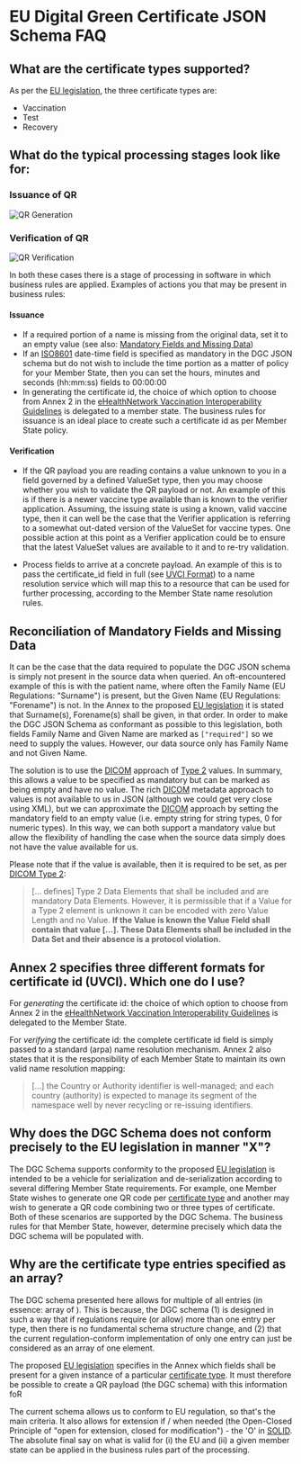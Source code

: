 #  EU Digital Green Certificate JSON Schema FAQ


## <a id="cert_types"></a>What are the certificate types supported?

As per the [EU legislation](https://eur-lex.europa.eu/legal-content/EN/TXT/?uri=CELEX:52021PC0130), the three certificate types are:

  - Vaccination
  - Test
  - Recovery

## What do the typical processing stages look like for:

### Issuance of QR
![QR Generation](images/dgc_qr_generate.png)

### Verification of QR
![QR Verification](images/dgc_qr_verify.png)

In both these cases there is a stage of processing in software in which business rules are applied.  Examples of actions you that may be present in business rules:

#### Issuance

- If a required portion of a name is missing from the original data, set it to an empty value (see also: [Mandatory Fields and Missing Data](#mandatory_but_missing))
- If an [ISO8601](https://www.iso.org/iso-8601-date-and-time-format.html) date-time field is specified as mandatory in the DGC JSON schema but do not wish to include the time portion as a matter of policy  for your Member State, then you can set the hours, minutes and seconds (hh:mm:ss) fields to 00:00:00
- In generating the certificate id, the choice of which option to choose from Annex 2 in the [eHealthNetwork Vaccination Interoperability Guidelines](https://ec.europa.eu/health/sites/health/files/ehealth/docs/vaccination-proof_interoperability-guidelines_en.pdf) is delegated to a member state. The business rules for issuance is an ideal place to create such a certificate id as per Member State policy.

#### Verification

- If the QR payload you are reading contains a value unknown to you in a field governed by a defined ValueSet type, then you may choose whether you wish to validate the QR payload or not. An example of this is if there is a newer vaccine type available than is known to the verifier application. Assuming, the issuing state is using a known, valid vaccine type, then it can well be the case that the Verifier application is referring to a somewhat out-dated version of the ValueSet for vaccine types. One possible action at this point as a Verifier application could be to ensure that the latest ValueSet values are available to it and to re-try validation.

- Process fields to arrive at a concrete payload. An example of this is to pass the certificate_id field in full (see [UVCI Format](#uvci_format)) to a name resolution service which will map this to a resource that can be used for further processing, according to the Member State name resolution rules.

## <a id="mandatory_but_missing"></a>Reconciliation of Mandatory Fields and Missing Data

It can be the case that the data required to populate the DGC JSON schema is simply not present in the  source data when queried. An oft-encountered example of this is with the patient name, where often the Family Name (EU Regulations: "Surname") is present, but the Given Name (EU Regulations: "Forename") is not. In the Annex to the proposed  [EU legislation](https://eur-lex.europa.eu/legal-content/EN/TXT/?uri=CELEX:52021PC0130) it is stated that Surname(s), Forename(s) shall be given, in that order. In order to make the DGC JSON Schema  as conformant as possible to this legislation, both fields Family Name and Given Name are marked as `["required"]` so we need to supply the values.  However, our data source only has Family Name and not Given Name.

The solution is to use the [DICOM](https://www.dicomstandard.org/) approach of
[Type 2](http://dicom.nema.org/medical/dicom/current/output/html/part05.html#sect_7.4.3) values. In summary, this  allows a value to be specified as mandatory but can be marked as being empty and have no value. The rich [DICOM](https://www.dicomstandard.org/) metadata approach to values is not available to us in JSON (although we could  get very close using XML), but we can approximate the [DICOM](https://www.dicomstandard.org/) approach by setting the mandatory field to an empty value (i.e. empty string for string types, 0 for numeric types). In this way, we can both support a mandatory value but allow the flexibility of handling the case when the source data simply does not
have the value available for us.

Please note that if the value is available, then it is required to be set, as per  [DICOM Type 2](http://dicom.nema.org/medical/dicom/current/output/html/part05.html#sect_7.4.3):

> [... defines] Type 2 Data Elements that shall be included and are mandatory Data Elements. However, it is permissible
> that if a Value for a Type 2 element is unknown it can be encoded with zero Value Length and no Value.
> **If the Value is known the Value Field shall contain that value [...].
> These Data Elements shall be included in the Data Set and their absence is a protocol violation.**

## <a id="uvci_format"></a>Annex 2 specifies three different formats for certificate id (UVCI). Which one do I use?

For _generating_ the certificate id: the choice of which option to choose from Annex 2 in the  [eHealthNetwork Vaccination Interoperability Guidelines](https://ec.europa.eu/health/sites/health/files/ehealth/docs/vaccination-proof_interoperability-guidelines_en.pdf) is delegated to the Member State.

For _verifying_ the certificate id: the complete certificate id field is simply passed to a standard (arpa) name  resolution mechanism. Annex 2 also states that it is the responsibility of each Member State to maintain its own valid name resolution mapping:

> [...]  the Country or Authority identifier is well-managed; and each country
> (authority) is expected to manage its segment of the namespace well by never
> recycling or re-issuing identifiers.

## Why does the DGC Schema does not conform precisely to the EU legislation in manner "X"?

The DGC Schema supports conformity to the proposed [EU legislation](https://eur-lex.europa.eu/legal-content/EN/TXT/?uri=CELEX:52021PC0130) is intended to be a vehicle for serialization and de-serialization according to several differing Member State requirements.  For example, one Member State wishes to generate one QR code per [certificate type](#cert_types) and another may wish to generate a QR code combining two or three types of certificate. Both of these scenarios are supported by the DGC Schema. The business rules for that Member State, however, determine precisely which data the DGC schema will be populated with.

## Why are the certificate type entries specified as an array?

The DGC schema presented here allows for multiple of all entries (in essence: array of <type>). This is because, the DGC schema (1) is designed in such a way that if regulations require (or allow) more than one entry per type,  then there is no fundamental schema structure change, and (2) that the current regulation-conform implementation of only one entry can just be considered as an array of one element.

The proposed [EU legislation](https://eur-lex.europa.eu/legal-content/EN/TXT/?uri=CELEX:52021PC0130) specifies in the  Annex which fields shall be present for a given instance of a particular [certificate type](#cert_types). It must  therefore be possible to create a QR payload (the DGC schema) with this information foR

The current schema allows us to conform to EU regulation, so that's the main criteria. It also allows for extension if / when needed (the Open-Closed Principle of "open for extension, closed for modification") - the 'O' in  [SOLID](https://en.wikipedia.org/wiki/SOLID). The absolute final say on what is valid for (i) the EU and (ii) a  given member state can be applied in the business rules part of the processing.
